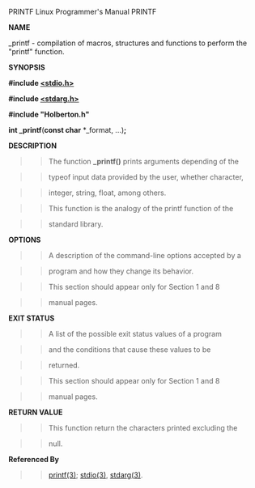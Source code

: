 PRINTF  Linux Programmer's Manual                     PRINTF

**NAME**

_printf - compilation of macros, structures and functions to perform the "printf" function.



**SYNOPSIS**


**#include [<stdio.h>](http://man7.org/linux/man-pages/man3/stdio.3.html)**


**#include [<stdarg.h>](https://linux.die.net/man/3/stdarg)**


**#include "Holberton.h"**


**int _printf**(**const char** *_format, ...)**;**



**DESCRIPTION**


>>The function **_printf()** prints arguments depending of the


>>typeof input data provided by the user, whether character,


>>integer, string, float, among others.


>>This function is the analogy of the printf function of the


>>standard library.



**OPTIONS**


>>A description of the command-line options accepted by a

>>program and how they change its behavior.


>>This section should appear only for Section 1 and 8

>>manual pages.

**EXIT STATUS**


>>A list of the possible exit status values of a program


>>and the conditions that cause these values to be


>>returned.


>>This section should appear only for Section 1 and 8


>>manual pages.

**RETURN VALUE**


>>This function return the characters printed excluding the


>>null.


**Referenced By**


>>[printf(3)](https://linux.die.net/man/3/printf); [stdio(3)](http://man7.org/linux/man-page\s/man3/stdio.3.html), [stdarg(3)](https://linux.die.net/man/3/std\arg).

